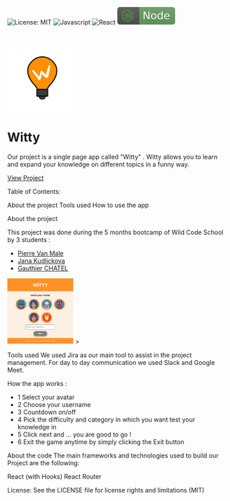 ![License: MIT](https://img.shields.io/badge/License-MIT-yellow.svg)
![Javascript](https://aleen42.github.io/badges/src/javascript.svg) ![React](https://aleen42.github.io/badges/src/react.svg) 
![NodeJs](https://github.com/aleen42/badges/raw/master/src/node.svg)


<br />

<p>

<img src="public/apple-touch-icon.png"  alt="Logo"  width="auto"  height="150">

<h1>Witty</h1>

 
 <p>Our project is a single page app called "Witty" . Witty allows you to learn and expand your knowledge on different topics in a funny way.</p>

<a href="https://witty-quiz.netlify.app//">View Project</a>

Table of Contents:

About the project
Tools used
How to use the app

About the project

This project was done during the 5 months bootcamp of Wild Code School by 3 students :
- <a href="https://github.com/vmalep">Pierre Van Male</a>
- <a href="https://github.com/JanaKudlickova">Jana Kudlickova</a>
- <a href="https://github.com/gc2211">Gauthier CHATEL</a>


<img src="./public/App.png"  alt="Screenshot"  width="auto"  height="150">
>

Tools used
We used Jira as our main tool to assist in the project management. For day to day communication we used Slack and Google Meet.

<p>How the app works :</p>
 
  - 1 Select your avatar
  - 2 Choose your username
  - 3 Countdown on/off
  - 4 Pick the difficulty and category in which you want test your knowledge in
  - 5 Click next and ... you are good to go !
  - 6 Exit the game anytime by simply clicking the Exit button 
 

About the code
The main frameworks and technologies used to build our Project are the following:

React (with Hooks)
React Router

License:
See the LICENSE file for license rights and limitations (MIT)